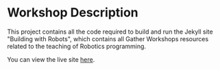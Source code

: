 # Workshop Description

This project contains all the code required to build and run the Jekyll site "Building with Robots", which contains all Gather Workshops resources related to the teaching of Robotics programming.

You can view the live site [here](http://gatherworkshops.github.io/robotics).


